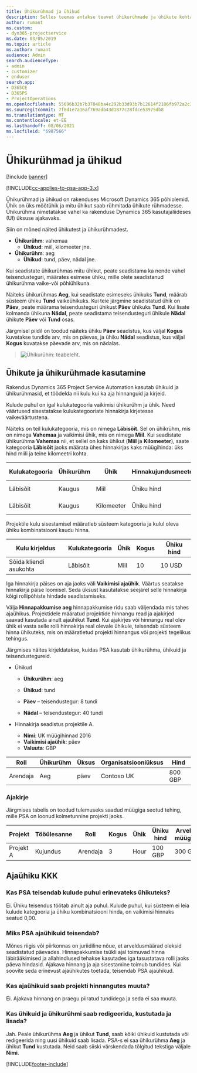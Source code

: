 ```yaml
---
title: Ühikurühmad ja ühikud
description: Selles teemas antakse teavet ühikurühmade ja ühikute kohta.
author: rumant
ms.custom:
- dyn365-projectservice
ms.date: 03/05/2019
ms.topic: article
ms.author: rumant
audience: Admin
search.audienceType:
- admin
- customizer
- enduser
search.app:
- D365CE
- D365PS
- ProjectOperations
ms.openlocfilehash: 55696b32b7b37048ba4c292b33d93b7b12614f2186fb972a2c3f3732e5512c82
ms.sourcegitcommit: 7f8d1e7a16af769adb43d1877c28fdce53975db8
ms.translationtype: MT
ms.contentlocale: et-EE
ms.lasthandoff: 08/06/2021
ms.locfileid: "6987566"
---
```

# <a name="unit-groups-and-units"></a>Ühikurühmad ja ühikud

[!include [banner](../includes/psa-now-project-operations.md)]

[!INCLUDE[cc-applies-to-psa-app-3.x](../includes/cc-applies-to-psa-app-3x.md)]

Ühikurühmad ja ühikud on rakenduses Microsoft Dynamics 365 põhiolemid. Ühik on üks mõõtühik ja mitu ühikut saab rühmitada ühikute rühmadesse. Ühikurühma nimetatakse vahel ka rakenduse Dynamics 365 kasutajaliideses (UI) üksuse ajakavaks. 

Siin on mõned näited ühikutest ja ühikurühmadest.
 
- **Ühikurühm**: vahemaa 
    - **Ühikud**: miil, kilomeeter jne.
- **Ühikurühm**: aeg
    - **Ühikud**: tund, päev, nädal jne. 

Kui seadistate ühikurühmas mitu ühikut, peate seadistama ka nende vahel teisendusteguri, määrates esimese ühiku, mille olete seadistanud ühikurühma vaike-või põhiühikuna. 

Näiteks ühikurühmas **Aeg**, kui seadistate esimeseks ühikuks **Tund**, määrab süsteem ühiku **Tund** vaikeühikuks. Kui teie järgmine seadistatud ühik on **Päev**, peate määrama teisendusteguri ühikust **Päev** ühikuks **Tund**. Kui lisate kolmanda ühikuna **Nädal**, peate seadistama teisendusteguri ühikule **Nädal** ühikute **Päev** või **Tund** osas. 

Järgmisel pildil on toodud näiteks ühiku **Päev** seadistus, kus väljal **Kogus** kuvatakse tundide arv, mis on päevas, ja ühiku **Nädal** seadistus, kus väljal **Kogus** kuvatakse päevade arv, mis on nädalas.

> ![Ühikurühm: teabeleht.](media/advanced-2.png)

## <a name="using-units-and-unit-groups"></a>Ühikute ja ühikurühmade kasutamine

Rakendus Dynamics 365 Project Service Automation kasutab ühikuid ja ühikurühmasid, et töödelda nii kulu kui ka aja hinnanguid ja kirjeid. 

Kulude puhul on igal kulukategooria vaikimisi ühikurühm ja ühik. Need väärtused sisestatakse kulukategooriate hinnakirja kirjetesse vaikeväärtustena. 

Näiteks on teil kulukategooria, mis on nimega **Läbisõit**. Sel on ühikrühm, mis on nimega **Vahemaa** ja vaikimisi ühik, mis on nimega **Miil**. Kui seadistate ühikurühma **Vahemaa** nii, et sellel on kaks ühikut (**Miil** ja **Kilomeeter**), saate kategooria **Läbisõit** jaoks määrata ühes hinnakirjas kaks müügihinda: üks hind miili ja teine kilomeetri kohta.

| Kulukategooria  | Ühikurühm  | Ühik      | Hinnakujundusmeetod  | Ühiku hind  |
|-------------------|---------------|-----------|-------------------|-------------------|
| Läbisõit           | Kaugus      | Miil      | Ühiku hind    | 10 USD            |
| Läbisõit           | Kaugus      | Kilomeeter | Ühiku hind    |  6 USD            |

Projektile kulu sisestamisel määratleb süsteem kategooria ja kulul oleva ühiku kombinatsiooni kaudu hinna. 

| Kulu kirjeldus        | Kulukategooria  | Ühik  | Kogus  | Ühiku hind   |
|----------------------------|---------------------|-------|-----------|----------------|
| Sõida kliendi asukohta | Läbisõit             | Miil  | 10        | 10 USD         |

Iga hinnakirja päises on aja jaoks väli **Vaikimisi ajaühik**. Väärtus seatakse hinnakirja päise loomisel. Seda üksust kasutatakse seejärel selle hinnakirja kõigi rollipõhiste hindade seadistamiseks.

Välja **Hinnapakkumise aeg** hinnapakkumise ridu saab väljendada mis tahes ajaühikus. Projektidele määratud projektide hinnangu read ja ajakirjed saavad kasutada ainult ajaühikut **Tund**. Kui ajakirjes või hinnangu real olev ühik ei vasta selle rolli hinnakirja real olevale ühikule, teisendab süsteem hinna ühikuteks, mis on määratletud projekti hinnangus või projekti tegelikus tehingus.

Järgmises näites kirjeldatakse, kuidas PSA kasutab ühikurühma, ühikuid ja teisendustegureid.
- Ühikud

   - **Ühikurühm**: aeg 
   - **Ühikud**: tund 
    
    - **Päev** – teisendustegur: 8 tundi       
    - **Nädal** – teisendustegur: 40 tundi  
        
- Hinnakirja seadistus projektile A.

    - **Nimi**: UK müügihinnad 2016 
    - **Vaikimisi ajaühik**: päev 
    - **Valuuta**: GBP

| Roll      | Ühikurühm | Üksus | Organisatsiooniüksus | Hind   |
|-----------|------------|------|---------------------|---------|
| Arendaja | Aeg       | päev  | Contoso UK          | 800 GBP |

### <a name="time-entry"></a>Ajakirje

Järgmises tabelis on toodud tulemuseks saadud müügiga seotud tehing, mille PSA on loonud kolmetunnine projekti jaoks.


| Projekt   | Tööülesanne    | Roll      | Kogus | Ühik  | Ühiku hind | Arveldamata müügisumma |
|-----------|---------|-----------|----------|-------|------------|-----------------------|
| Projekt A | Kujundus  | Arendaja | 3        | Hour  | 100 GBP    | 300 GBP               |

## <a name="time-unit-faq"></a>Ajaühiku KKK

### <a name="does-psa-convert-to-different-units-in-the-case-of-expenses"></a>Kas PSA teisendab kulude puhul erinevateks ühikuteks?
Ei. Ühiku teisendus töötab ainult aja puhul. Kulude puhul, kui süsteem ei leia kulude kategooria ja ühiku kombinatsiooni hinda, on vaikimisi hinnaks seatud 0,00.

### <a name="why-does-psa-convert-time-units"></a>Miks PSA ajaühikuid teisendab?
Mõnes riigis või piirkonnas on juriidiline nõue, et arveldusmäärad oleksid seadistatud päevades. Hinnapakkumise tsükli ajal toimuvad hinna läbirääkimised ja allahindlused tehakse kasutades iga tasustatava rolli jaoks päeva hindasid. Ajakava hinnang ja aja sisestamine toimub tundides. Kui soovite seda erinevust ajaühikutes toetada, teisendab PSA ajaühikud.

### <a name="can-time-units-be-changed-on-project-estimates"></a>Kas ajaühikuid saab projekti hinnangutes muuta?
Ei. Ajakava hinnang on praegu piiratud tundidega ja seda ei saa muuta.

### <a name="can-units-and-unit-groups-be-edited-deleted-and-added"></a>Kas ühikuid ja ühikurühmi saab redigeerida, kustutada ja lisada?
Jah. Peale ühikurühma **Aeg** ja ühikut **Tund**, saab kõiki ühikuid kustutada või redigeerida ning uusi ühikuid saab lisada. PSA-s ei saa ühikurühma **Aeg** ja ühikut **Tund** kustutada. Neid saab siiski värskendada tõlgitud tekstiga väljale **Nimi**.


[!INCLUDE[footer-include](../includes/footer-banner.md)]